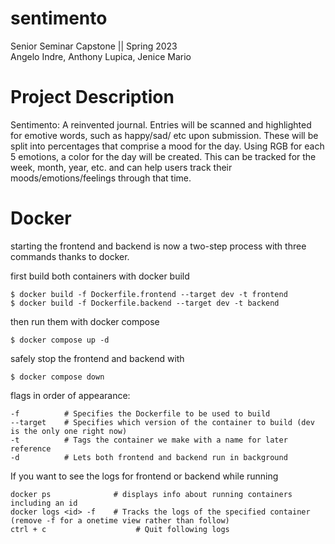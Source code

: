# sentimento  
Senior Seminar Capstone || Spring 2023  
Angelo Indre, Anthony Lupica, Jenice Mario  
  
  
# Project Description
Sentimento: A reinvented journal. Entries will be scanned and highlighted for emotive words, such as happy/sad/ etc upon submission. These will be split into percentages that comprise a mood for the day. Using RGB for each 5 emotions, a color for the day will be created. This can be tracked for the week, month, year, etc. and can help users track their moods/emotions/feelings through that time. 

# Docker

starting the frontend and backend is now a two-step process with three commands thanks to docker.

first build both containers with docker build
```
$ docker build -f Dockerfile.frontend --target dev -t frontend
$ docker build -f Dockerfile.backend --target dev -t backend
```
then run them with docker compose
```
$ docker compose up -d
```
safely stop the frontend and backend with
```
$ docker compose down
```

flags in order of appearance:
```
-f          # Specifies the Dockerfile to be used to build
--target    # Specifies which version of the container to build (dev is the only one right now)
-t          # Tags the container we make with a name for later reference
-d          # Lets both frontend and backend run in background 
```

If you want to see the logs for frontend or backend while running
```
docker ps              # displays info about running containers including an id
docker logs <id> -f    # Tracks the logs of the specified container (remove -f for a onetime view rather than follow)
ctrl + c                    # Quit following logs
```